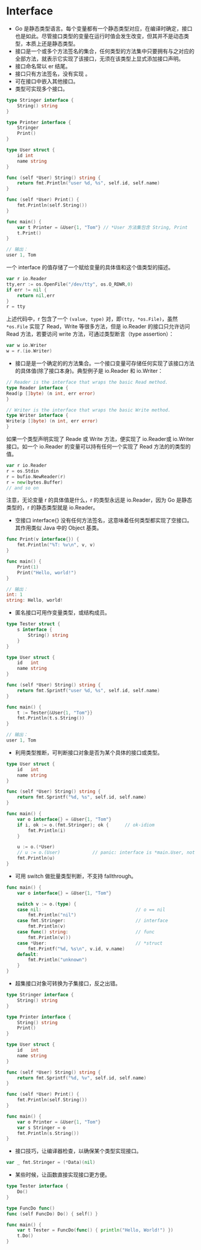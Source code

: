 
Interface
=========

- Go 是静态类型语言。每个变量都有一个静态类型对应，在编译时确定，接口也是如此。尽管接口类型的变量在运行时值会发生改变，但其并不是动态类型，本质上还是静态类型。
- 接口是一个或多个方法签名的集合，任何类型的方法集中只要拥有与之对应的全部方法，就表示它实现了该接口，无须在该类型上显式添加接口声明。
- 接口命名常以 er 结尾。
- 接口只有方法签名，没有实现 。
- 可在接口中嵌入其他接口。
- 类型可实现多个接口。

```go
type Stringer interface {
    String() string
}

type Printer interface {
    Stringer
    Print()
}

type User struct {
    id int
    name string
}

func (self *User) String() string {
    return fmt.Println("user %d, %s", self.id, self.name)
}

func (self *User) Print() {
    fmt.Println(self.String())
}

func main() {
    var t Printer = &User{1, "Tom"} // *User 方法集包含 String, Print
    t.Print()
}

// 输出：
user 1, Tom
```

一个 interface 的值存储了一个赋给变量的具体值和这个值类型的描述。

```go
var r io.Reader
tty,err := os.OpenFile("/dev/tty", os.O_RDWR,0)
if err != nil {
    return nil,err
}
r = tty
```
上述代码中，r 包含了一个 `(value, type)` 对，即`(tty, *os.File)`，虽然 `*os.File` 实现了 Read，Write 等很多方法，但是 io.Reader 的接口只允许访问 Read 方法，若要访问 write 方法，可通过类型断言（type assertion）：

```go
var w io.Writer
w = r.(io.Writer)
```

- 接口是是一个确定的的方法集合。一个接口变量可存储任何实现了该接口方法的具体值(除了接口本身)。典型例子是 io.Reader 和 io.Writer：

```go
// Reader is the interface that wraps the basic Read method.
type Reader interface {
Read(p []byte) (n int, err error)
}

// Writer is the interface that wraps the basic Write method.
type Writer interface {
Write(p []byte) (n int, err error)
}
```
如果一个类型声明实现了 Reade 或 Write 方法，便实现了 io.Reader或 io.Writer 接口。如一个 io.Reader 的变量可以持有任何一个实现了 Read 方法的的类型的值。

```go
var r io.Reader
r = os.Stdin
r = bufio.NewReader(r)
r = new(bytes.Buffer)
// and so on
```
注意，无论变量 r 的具体值是什么，r 的类型永远是 io.Reader，因为 Go 是静态类型的，r 的静态类型就是 io.Reader。

- 空接口 interface{} 没有任何方法签名，这意味着任何类型都实现了空接口。其作用类似 Java 中的 Object 基类。

```go
func Print(v interface{}) {
    fmt.Println("%T: %v\n", v, v)
}

func main() {
    Print(1)
    Print("Hello, world!")
}

// 输出：
int: 1
string: Hello, world!
```

- 匿名接口可用作变量类型，或结构成员。

```go
type Tester struct {
    s interface {
        String() string
    }
}

type User struct {
    id   int
    name string
}

func (self *User) String() string {
    return fmt.Sprintf("user %d, %s", self.id, self.name)
}

func main() {
    t := Tester{&User{1, "Tom"}}
    fmt.Println(t.s.String())
}

// 输出：
user 1, Tom
```

- 利用类型推断，可判断接口对象是否为某个具体的接口或类型。

```go
type User struct {
    id   int
    name string
}

func (self *User) String() string {
    return fmt.Sprintf("%d, %s", self.id, self.name)
}

func main() {
    var o interface{} = &User{1, "Tom"}
    if i, ok := o.(fmt.Stringer); ok {      // ok-idiom
        fmt.Println(i)
    }

    u := o.(*User)
    // u := o.(User)            // panic: interface is *main.User, not main.User
    fmt.Println(u)
}
```

- 可用 switch 做批量类型判断，不支持 fallthrough。

```go
func main() {
    var o interface{} = &User{1, "Tom"}

    switch v := o.(type) {
    case nil:                                   // o == nil
        fmt.Println("nil")
    case fmt.Stringer:                          // interface
        fmt.Println(v)
    case func() string:                         // func
        fmt.Println(v())
    case *User:                                 // *struct
        fmt.Printf("%d, %s\n", v.id, v.name)
    default:
        fmt.Println("unknown")
    }
}
```

- 超集接口对象可转换为子集接口，反之出错。

```go
type Stringer interface {
    String() string
}

type Printer interface {
    String() string
    Print()
}

type User struct {
    id   int
    name string
}

func (self *User) String() string {
    return fmt.Sprintf("%d, %v", self.id, self.name)
}

func (self *User) Print() {
    fmt.Println(self.String())
}

func main() {
    var o Printer = &User{1, "Tom"}
    var s Stringer = o
    fmt.Println(s.String())
}
```

- 接口技巧，让编译器检查，以确保某个类型实现接口。

```go
var _ fmt.Stringer = (*Data)(nil)
```

- 某些时候，让函数直接实现接口更方便。

```go
type Tester interface {
    Do()
}

type FuncDo func()
func (self FuncDo) Do() { self() }

func main() {
    var t Tester = FuncDo(func() { println("Hello, World!") })
    t.Do()
}
```
